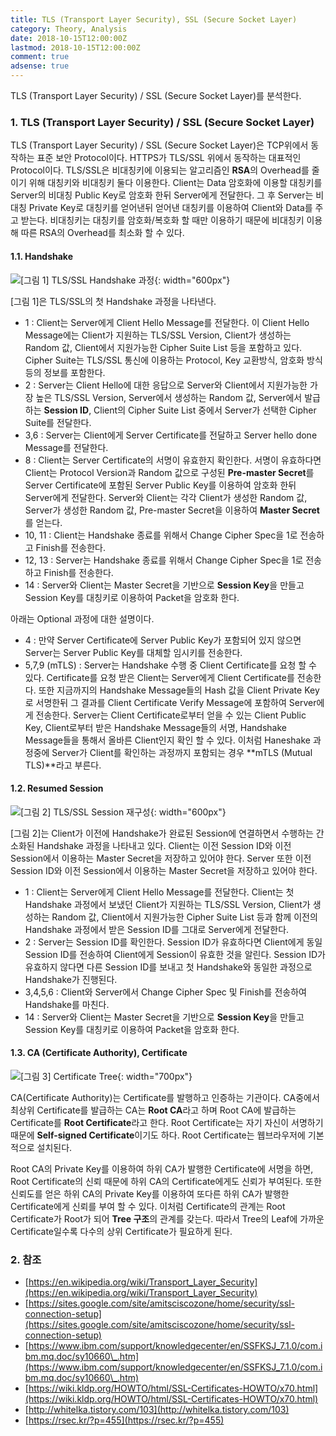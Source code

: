```yaml
---
title: TLS (Transport Layer Security), SSL (Secure Socket Layer)
category: Theory, Analysis
date: 2018-10-15T12:00:00Z
lastmod: 2018-10-15T12:00:00Z
comment: true
adsense: true
---
```


 TLS (Transport Layer Security) / SSL (Secure Socket Layer)를 분석한다.

### 1. TLS (Transport Layer Security) / SSL (Secure Socket Layer)

TLS (Transport Layer Security) / SSL (Secure Socket Layer)은 TCP위에서 동작하는 표준 보안 Protocol이다. HTTPS가 TLS/SSL 위에서 동작하는 대표적인 Protocol이다. TLS/SSL은 비대칭키에 이용되는 알고리즘인 **RSA**의 Overhead를 줄이기 위해 대칭키와 비대칭키 둘다 이용한다. Client는 Data 암호화에 이용할 대칭키를 Server의 비대칭 Public Key로 암호화 한뒤 Server에게 전달한다. 그 후 Server는 비대칭 Private Key로 대칭키를 얻어낸뒤 얻어낸 대칭키를 이용하여 Client와 Data를 주고 받는다. 비대칭키는 대칭키를 암호화/복호화 할 때만 이용하기 때문에 비대칭키 이용해 따른 RSA의 Overhead를 최소화 할 수 있다.

#### 1.1. Handshake

![[그림 1] TLS/SSL Handshake 과정]({{site.baseurl}}/images/theory_analysis/TLS_SSL/TLS_SSL_Handshake_No_Session_ID.PNG){: width="600px"}

[그림 1]은 TLS/SSL의 첫 Handshake 과정을 나타낸다.

* 1 : Client는 Server에게 Client Hello Message를 전달한다. 이 Client Hello Message에는 Client가 지원하는 TLS/SSL Version, Client가 생성하는 Random 값, Client에서 지원가능한 Cipher Suite List 등을 포함하고 있다. Cipher Suite는 TLS/SSL 통신에 이용하는 Protocol, Key 교환방식, 암호화 방식 등의 정보를 포함한다.
* 2 : Server는 Client Hello에 대한 응답으로 Server와 Client에서 지원가능한 가장 높은 TLS/SSL Version, Server에서 생성하는 Random 값, Server에서 발급하는 **Session ID**, Client의 Cipher Suite List 중에서 Server가 선택한 Cipher Suite를 전달한다.
* 3,6 : Server는 Client에게 Server Certificate를 전달하고 Server hello done Message를 전달한다.
* 8 : Client는 Server Certificate의 서명이 유효한지 확인한다. 서명이 유효하다면 Client는 Protocol Version과 Random 값으로 구성된 **Pre-master Secret**를 Server Certificate에 포함된 Server Public Key를 이용하여 암호화 한뒤 Server에게 전달한다. Server와 Client는 각각 Client가 생성한 Random 값, Server가 생성한 Random 값, Pre-master Secret을 이용하여 **Master Secret**를 얻는다.
* 10, 11 : Client는 Handshake 종료를 위해서 Change Cipher Spec을 1로 전송하고 Finish를 전송한다.
* 12, 13 : Server는 Handshake 종료를 위해서 Change Cipher Spec을 1로 전송하고 Finish를 전송한다.
* 14 : Server와 Client는 Master Secret을 기반으로 **Session Key**을 만들고 Session Key를 대칭키로 이용하여 Packet을 암호화 한다.

아래는 Optional 과정에 대한 설명이다.

* 4 : 만약 Server Certificate에 Server Public Key가 포함되어 있지 않으면 Server는 Server Public Key를 대체할 임시키를 전송한다.
* 5,7,9 (mTLS) : Server는 Handshake 수행 중 Client Certificate를 요청 할 수 있다. Certificate를 요청 받은 Client는 Server에게 Client Certificate를 전송한다. 또한 지금까지의 Handshake Message들의 Hash 값을 Client Private Key로 서명한뒤 그 결과를 Client Certificate Verify Message에 포함하여 Server에게 전송한다. Server는 Client Certificate로부터 얻을 수 있는 Client Public Key, Client로부터 받은 Handshake Message들의 서명, Handshake Message들을 통해서 올바른 Client인지 확인 할 수 있다. 이처럼 Haneshake 과정중에 Server가 Client를 확인하는 과정까지 포함되는 경우 **mTLS (Mutual TLS)**라고 부른다.

#### 1.2. Resumed Session

![[그림 2] TLS/SSL Session 재구성]({{site.baseurl}}/images/theory_analysis/TLS_SSL/TLS_SSL_Handshake_Session_ID.PNG){: width="600px"}

[그림 2]는 Client가 이전에 Handshake가 완료된 Session에 연결하면서 수행하는 간소화된 Handshake 과정을 나타내고 있다. Client는 이전 Session ID와 이전 Session에서 이용하는 Master Secret을 저장하고 있어야 한다. Server 또한 이전 Session ID와 이전 Session에서 이용하는 Master Secret을 저장하고 있어야 한다.

* 1 : Client는 Server에게 Client Hello Message를 전달한다. Client는 첫 Handshake 과정에서 보냈던 Client가 지원하는 TLS/SSL Version, Client가 생성하는 Random 값, Client에서 지원가능한 Cipher Suite List 등과 함께 이전의 Handshake 과정에서 받은 Session ID를 그대로 Server에게 전달한다.
* 2 : Server는 Session ID를 확인한다. Session ID가 유효하다면 Client에게 동일 Session ID를 전송하여 Client에게 Session이 유효한 것을 알린다. Session ID가 유효하지 않다면 다른 Session ID를 보내고 첫 Handshake와 동일한 과정으로 Handshake가 진행된다.
* 3,4,5,6 : Client와 Server에서 Change Cipher Spec 및 Finish를 전송하여 Handshake를 마친다.
* 14 : Server와 Client는 Master Secret을 기반으로 **Session Key**을 만들고 Session Key를 대칭키로 이용하여 Packet을 암호화 한다.

#### 1.3. CA (Certificate Authority), Certificate

![[그림 3] Certificate Tree]({{site.baseurl}}/images/theory_analysis/TLS_SSL/Certificate_Tree.PNG){: width="700px"}

CA(Certificate Authority)는 Certificate를 발행하고 인증하는 기관이다. CA중에서 최상위 Certificate를 발급하는 CA는 **Root CA**라고 하며 Root CA에 발급하는 Certificate를 **Root Certificate**라고 한다. Root Certificate는 자기 자신이 서명하기 때문에 **Self-signed Certificate**이기도 하다. Root Certificate는 웹브라우저에 기본적으로 설치된다.

Root CA의 Private Key를 이용하여 하위 CA가 발행한 Certificate에 서명을 하면, Root Certificate의 신뢰 때문에 하위 CA의 Certificate에게도 신뢰가 부여된다. 또한 신뢰도를 얻은 하위 CA의 Private Key를 이용하여 또다른 하위 CA가 발행한 Certificate에게 신뢰를 부여 할 수 있다. 이처럼 Certificate의 관계는 Root Certificate가 Root가 되어 **Tree 구조**의 관계를 갖는다. 따라서 Tree의 Leaf에 가까운 Certificate일수록 다수의 상위 Certificate가 필요하게 된다.

### 2. 참조
* [https://en.wikipedia.org/wiki/Transport_Layer_Security](https://en.wikipedia.org/wiki/Transport_Layer_Security)
* [https://sites.google.com/site/amitsciscozone/home/security/ssl-connection-setup](https://sites.google.com/site/amitsciscozone/home/security/ssl-connection-setup)
* [https://www.ibm.com/support/knowledgecenter/en/SSFKSJ_7.1.0/com.ibm.mq.doc/sy10660\_.htm](https://www.ibm.com/support/knowledgecenter/en/SSFKSJ_7.1.0/com.ibm.mq.doc/sy10660\_.htm)
* [https://wiki.kldp.org/HOWTO/html/SSL-Certificates-HOWTO/x70.html](https://wiki.kldp.org/HOWTO/html/SSL-Certificates-HOWTO/x70.html)
* [http://whitelka.tistory.com/103](http://whitelka.tistory.com/103)
* [https://rsec.kr/?p=455](https://rsec.kr/?p=455)
